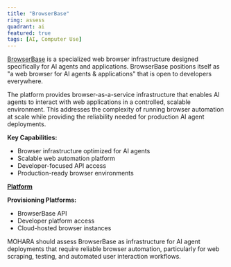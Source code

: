 ```yaml
---
title: "BrowserBase"
ring: assess
quadrant: ai
featured: true
tags: [AI, Computer Use]
---
```


[BrowserBase](https://www.browserbase.com) is a specialized web browser infrastructure designed specifically for AI agents and applications. BrowserBase positions itself as "a web browser for AI agents & applications" that is open to developers everywhere.

The platform provides browser-as-a-service infrastructure that enables AI agents to interact with web applications in a controlled, scalable environment. This addresses the complexity of running browser automation at scale while providing the reliability needed for production AI agent deployments.

**Key Capabilities:**

- Browser infrastructure optimized for AI agents
- Scalable web automation platform
- Developer-focused API access
- Production-ready browser environments

**[Platform](https://www.browserbase.com)**

**Provisioning Platforms:**

- BrowserBase API
- Developer platform access
- Cloud-hosted browser instances

MOHARA should assess BrowserBase as infrastructure for AI agent deployments that require reliable browser automation, particularly for web scraping, testing, and automated user interaction workflows.
